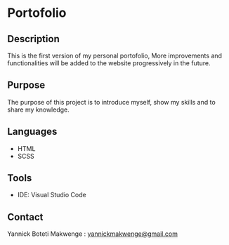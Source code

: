 # Portofolio

## Description 

This is the first version of my personal portofolio,
More improvements and functionalities will be added to the website progressively in the future.

## Purpose

The purpose of this project is to introduce myself, show my skills and to share my knowledge.

## Languages

- HTML
- SCSS

## Tools

- IDE: Visual Studio Code

## Contact

Yannick Boteti Makwenge : yannickmakwenge@gmail.com

